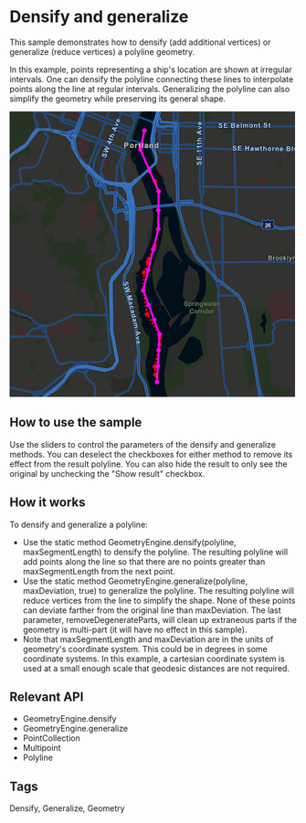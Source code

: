 # Densify and generalize

This sample demonstrates how to densify (add additional vertices) or generalize (reduce vertices) a polyline geometry.

In this example, points representing a ship's location are shown at irregular intervals. One can densify the polyline connecting these lines to interpolate points along the line at regular intervals. Generalizing the polyline can also simplify the geometry while preserving its general shape.

![](screenshot.png)

## How to use the sample
Use the sliders to control the parameters of the densify and generalize methods. You can deselect the checkboxes for either method to remove its effect from the result polyline. You can also hide the result to only see the original by unchecking the "Show result" checkbox.

## How it works
To densify and generalize a polyline:
- Use the static method GeometryEngine.densify(polyline, maxSegmentLength) to densify the polyline. The resulting polyline will add points along the line so that there are no points greater than maxSegmentLength from the next point.
- Use the static method GeometryEngine.generalize(polyline, maxDeviation, true) to generalize the polyline. The resulting polyline will reduce vertices from the line to simplify the shape. None of these points can deviate farther from the original line than maxDeviation. The last parameter, removeDegenerateParts, will clean up extraneous parts if the geometry is multi-part (it will have no effect in this sample).
- Note that maxSegmentLength and maxDeviation are in the units of geometry's coordinate system. This could be in degrees in some coordinate systems. In this example, a cartesian coordinate system is used at a small enough scale that geodesic distances are not required.

## Relevant API
- GeometryEngine.densify
- GeometryEngine.generalize
- PointCollection
- Multipoint
- Polyline

## Tags
Densify, Generalize, Geometry

